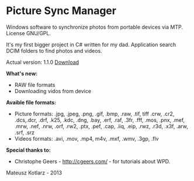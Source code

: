 Picture Sync Manager
==================

Windows software to synchronize photos from portable devices via MTP.
License GNU/GPL.

It's my first bigger project in C# written for my dad.
Application search DCIM folders to find photos and videos.

Actual version: 1.1.0
<a href="http://sourceforge.net/projects/picturesyncmana/files/PictureSyncManager_v_1_1_0.exe/download">Download</a><br />

<b>What's new:</b>
 - RAW file formats
 - Downloading vidos from device

<b>Avaible file formats:</b>
 - Picture formats:
		.jpg, .jpeg, .png, .gif, .bmp, .raw, .tif, tiff
		.crw, .cr2, .dcs,.dcr, .drf, .k25, .kdc,
		.dng, .bay, .erf, .raf, .3fr, .fff, .mos, .pnx, .mef,
		.mrw, .nef, .nrw, .orf, .rw2, .ptx, .pef, .cap, .iiq,
		.eip, .rwz, .r3d, .x3f, .arw, .srf, .srz 
 - Videos formats:
		.avi, .mov, .mp4, m4v, .mxf, .wmv, .3gp, .flv
 
<b>Special thanks to:</b>
 - Christophe Geers - http://cgeers.com/ - for tutorials about WPD.


Mateusz Kotlarz - 2013
